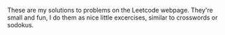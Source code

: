 These are my solutions to problems on the Leetcode webpage. 
They're small and fun, I do them as nice little excercises, similar to crosswords or sodokus. 
